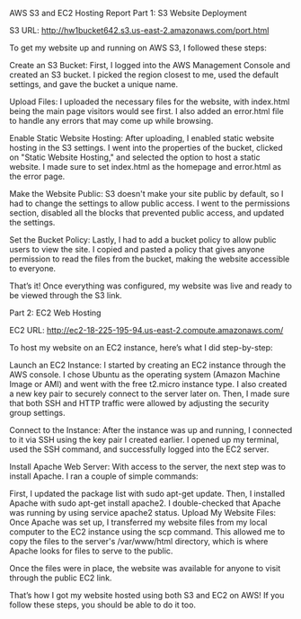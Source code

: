 AWS S3 and EC2 Hosting Report
Part 1: S3 Website Deployment

S3 URL: http://hw1bucket642.s3.us-east-2.amazonaws.com/port.html

To get my website up and running on AWS S3, I followed these steps:

Create an S3 Bucket: First, I logged into the AWS Management Console and created an S3 bucket. I picked the region closest to me, used the default settings, and gave the bucket a unique name.

Upload Files: I uploaded the necessary files for the website, with index.html being the main page visitors would see first. I also added an error.html file to handle any errors that may come up while browsing.

Enable Static Website Hosting: After uploading, I enabled static website hosting in the S3 settings. I went into the properties of the bucket, clicked on "Static Website Hosting," and selected the option to host a static website. I made sure to set index.html as the homepage and error.html as the error page.

Make the Website Public: S3 doesn't make your site public by default, so I had to change the settings to allow public access. I went to the permissions section, disabled all the blocks that prevented public access, and updated the settings.

Set the Bucket Policy: Lastly, I had to add a bucket policy to allow public users to view the site. I copied and pasted a policy that gives anyone permission to read the files from the bucket, making the website accessible to everyone.

That’s it! Once everything was configured, my website was live and ready to be viewed through the S3 link.

Part 2: EC2 Web Hosting

EC2 URL: http://ec2-18-225-195-94.us-east-2.compute.amazonaws.com/

To host my website on an EC2 instance, here’s what I did step-by-step:

Launch an EC2 Instance: I started by creating an EC2 instance through the AWS console. I chose Ubuntu as the operating system (Amazon Machine Image or AMI) and went with the free t2.micro instance type. I also created a new key pair to securely connect to the server later on. Then, I made sure that both SSH and HTTP traffic were allowed by adjusting the security group settings.

Connect to the Instance: After the instance was up and running, I connected to it via SSH using the key pair I created earlier. I opened up my terminal, used the SSH command, and successfully logged into the EC2 server.

Install Apache Web Server: With access to the server, the next step was to install Apache. I ran a couple of simple commands:

First, I updated the package list with sudo apt-get update.
Then, I installed Apache with sudo apt-get install apache2.
I double-checked that Apache was running by using service apache2 status.
Upload My Website Files: Once Apache was set up, I transferred my website files from my local computer to the EC2 instance using the scp command. This allowed me to copy the files to the server's /var/www/html directory, which is where Apache looks for files to serve to the public.

Once the files were in place, the website was available for anyone to visit through the public EC2 link.

That’s how I got my website hosted using both S3 and EC2 on AWS! If you follow these steps, you should be able to do it too.
